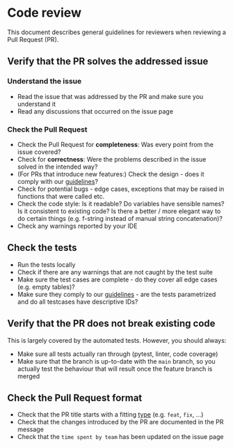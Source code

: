 # Code review

This document describes
general guidelines for reviewers
when reviewing a Pull Request (PR).

## Verify that the PR solves the addressed issue

### Understand the issue

* Read the issue that was addressed by the PR and make sure you understand it
* Read any discussions that occurred on the issue page

### Check the Pull Request

* Check the Pull Request for __completeness__: Was every point from the issue covered?
* Check for __correctness__: Were the problems described in the issue solved in the intended way?
* (For PRs that introduce new features:) Check the design - does it comply with our [guidelines](../guidelines)?
* Check for potential bugs - edge cases, exceptions that may be raised in functions that were called etc.
* Check the code style: Is it readable? Do variables have sensible names? Is it consistent to existing code? Is there a better / more elegant way to do certain things (e.g. f-string instead of manual string concatenation)?
* Check any warnings reported by your IDE

## Check the tests

* Run the tests locally
* Check if there are any warnings that are not caught by the test suite
* Make sure the test cases are complete - do they cover all edge cases (e.g. empty tables)?
* Make sure they comply to our [guidelines](../guidelines/#tests) - are the tests parametrized and do all testcases have descriptive IDs?

## Verify that the PR does not break existing code

This is largely covered by the automated tests.
However, you should always:

* Make sure all tests actually ran through (pytest, linter, code coverage)
* Make sure that the branch is up-to-date with the `main` branch, so you actually test the behaviour that will result once the feature branch is merged

## Check the Pull Request format

* Check that the PR title starts with a fitting [type](https://github.com/Safe-DS/.github/blob/main/.github/CONTRIBUTING.md#types) (e.g. `feat`, `fix`, ...)
* Check that the changes introduced by the PR are documented in the PR message
* Check that the `time spent by team` has been updated on the issue page
